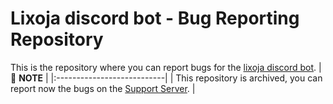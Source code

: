 # Lixoja discord bot - Bug Reporting Repository
This is the repository where you can report bugs for the [lixoja discord bot](https://www.lixoja.xyz/invite).
| 📓 **__NOTE__** | 
|:---------------------------| 
| This repository is archived, you can report now the bugs on the [Support Server](https://support.lixoja.xyz/). |
